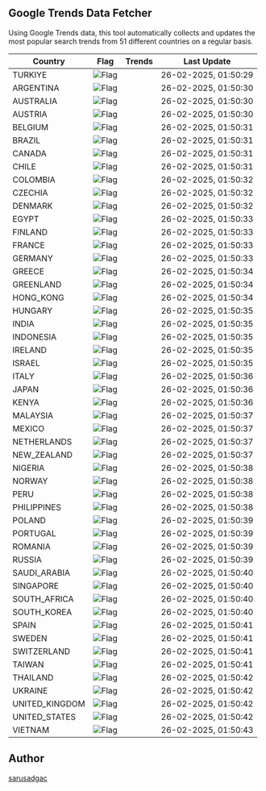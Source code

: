 
## Google Trends Data Fetcher

Using Google Trends data, this tool automatically collects and updates the most popular search trends from 51 different countries on a regular basis.


| Country | Flag | Trends | Last Update |
| --- | --- | --- | --- |
| TURKIYE | ![Flag](https://flagcdn.com/16x12/tr.png) |  | 26-02-2025, 01:50:29 |
| ARGENTINA | ![Flag](https://flagcdn.com/16x12/ar.png) |  | 26-02-2025, 01:50:30 |
| AUSTRALIA | ![Flag](https://flagcdn.com/16x12/au.png) |  | 26-02-2025, 01:50:30 |
| AUSTRIA | ![Flag](https://flagcdn.com/16x12/at.png) |  | 26-02-2025, 01:50:30 |
| BELGIUM | ![Flag](https://flagcdn.com/16x12/be.png) |  | 26-02-2025, 01:50:31 |
| BRAZIL | ![Flag](https://flagcdn.com/16x12/br.png) |  | 26-02-2025, 01:50:31 |
| CANADA | ![Flag](https://flagcdn.com/16x12/ca.png) |  | 26-02-2025, 01:50:31 |
| CHILE | ![Flag](https://flagcdn.com/16x12/cl.png) |  | 26-02-2025, 01:50:31 |
| COLOMBIA | ![Flag](https://flagcdn.com/16x12/co.png) |  | 26-02-2025, 01:50:32 |
| CZECHIA | ![Flag](https://flagcdn.com/16x12/cz.png) |  | 26-02-2025, 01:50:32 |
| DENMARK | ![Flag](https://flagcdn.com/16x12/dk.png) |  | 26-02-2025, 01:50:32 |
| EGYPT | ![Flag](https://flagcdn.com/16x12/eg.png) |  | 26-02-2025, 01:50:33 |
| FINLAND | ![Flag](https://flagcdn.com/16x12/fi.png) |  | 26-02-2025, 01:50:33 |
| FRANCE | ![Flag](https://flagcdn.com/16x12/fr.png) |  | 26-02-2025, 01:50:33 |
| GERMANY | ![Flag](https://flagcdn.com/16x12/de.png) |  | 26-02-2025, 01:50:33 |
| GREECE | ![Flag](https://flagcdn.com/16x12/gr.png) |  | 26-02-2025, 01:50:34 |
| GREENLAND | ![Flag](https://flagcdn.com/16x12/gl.png) |  | 26-02-2025, 01:50:34 |
| HONG_KONG | ![Flag](https://flagcdn.com/16x12/hk.png) |  | 26-02-2025, 01:50:34 |
| HUNGARY | ![Flag](https://flagcdn.com/16x12/hu.png) |  | 26-02-2025, 01:50:35 |
| INDIA | ![Flag](https://flagcdn.com/16x12/in.png) |  | 26-02-2025, 01:50:35 |
| INDONESIA | ![Flag](https://flagcdn.com/16x12/id.png) |  | 26-02-2025, 01:50:35 |
| IRELAND | ![Flag](https://flagcdn.com/16x12/ie.png) |  | 26-02-2025, 01:50:35 |
| ISRAEL | ![Flag](https://flagcdn.com/16x12/il.png) |  | 26-02-2025, 01:50:35 |
| ITALY | ![Flag](https://flagcdn.com/16x12/it.png) |  | 26-02-2025, 01:50:36 |
| JAPAN | ![Flag](https://flagcdn.com/16x12/jp.png) |  | 26-02-2025, 01:50:36 |
| KENYA | ![Flag](https://flagcdn.com/16x12/ke.png) |  | 26-02-2025, 01:50:36 |
| MALAYSIA | ![Flag](https://flagcdn.com/16x12/my.png) |  | 26-02-2025, 01:50:37 |
| MEXICO | ![Flag](https://flagcdn.com/16x12/mx.png) |  | 26-02-2025, 01:50:37 |
| NETHERLANDS | ![Flag](https://flagcdn.com/16x12/nl.png) |  | 26-02-2025, 01:50:37 |
| NEW_ZEALAND | ![Flag](https://flagcdn.com/16x12/nz.png) |  | 26-02-2025, 01:50:37 |
| NIGERIA | ![Flag](https://flagcdn.com/16x12/ng.png) |  | 26-02-2025, 01:50:38 |
| NORWAY | ![Flag](https://flagcdn.com/16x12/no.png) |  | 26-02-2025, 01:50:38 |
| PERU | ![Flag](https://flagcdn.com/16x12/pe.png) |  | 26-02-2025, 01:50:38 |
| PHILIPPINES | ![Flag](https://flagcdn.com/16x12/ph.png) |  | 26-02-2025, 01:50:38 |
| POLAND | ![Flag](https://flagcdn.com/16x12/pl.png) |  | 26-02-2025, 01:50:39 |
| PORTUGAL | ![Flag](https://flagcdn.com/16x12/pt.png) |  | 26-02-2025, 01:50:39 |
| ROMANIA | ![Flag](https://flagcdn.com/16x12/ro.png) |  | 26-02-2025, 01:50:39 |
| RUSSIA | ![Flag](https://flagcdn.com/16x12/ru.png) |  | 26-02-2025, 01:50:39 |
| SAUDI_ARABIA | ![Flag](https://flagcdn.com/16x12/sa.png) |  | 26-02-2025, 01:50:40 |
| SINGAPORE | ![Flag](https://flagcdn.com/16x12/sg.png) |  | 26-02-2025, 01:50:40 |
| SOUTH_AFRICA | ![Flag](https://flagcdn.com/16x12/za.png) |  | 26-02-2025, 01:50:40 |
| SOUTH_KOREA | ![Flag](https://flagcdn.com/16x12/kr.png) |  | 26-02-2025, 01:50:40 |
| SPAIN | ![Flag](https://flagcdn.com/16x12/es.png) |  | 26-02-2025, 01:50:41 |
| SWEDEN | ![Flag](https://flagcdn.com/16x12/se.png) |  | 26-02-2025, 01:50:41 |
| SWITZERLAND | ![Flag](https://flagcdn.com/16x12/ch.png) |  | 26-02-2025, 01:50:41 |
| TAIWAN | ![Flag](https://flagcdn.com/16x12/tw.png) |  | 26-02-2025, 01:50:41 |
| THAILAND | ![Flag](https://flagcdn.com/16x12/th.png) |  | 26-02-2025, 01:50:42 |
| UKRAINE | ![Flag](https://flagcdn.com/16x12/ua.png) |  | 26-02-2025, 01:50:42 |
| UNITED_KINGDOM | ![Flag](https://flagcdn.com/16x12/gb.png) |  | 26-02-2025, 01:50:42 |
| UNITED_STATES | ![Flag](https://flagcdn.com/16x12/us.png) |  | 26-02-2025, 01:50:42 |
| VIETNAM | ![Flag](https://flagcdn.com/16x12/vn.png) |  | 26-02-2025, 01:50:43 |


## Author
 [sarusadgac](https://x.com/sarusadgac)
